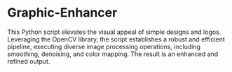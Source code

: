 # Graphic-Enhancer

This Python script elevates the visual appeal of simple designs and logos. Leveraging the OpenCV library, the script establishes a robust and efficient pipeline, executing diverse image processing operations, including smoothing, denoising, and color mapping. The result is an enhanced and refined output.
